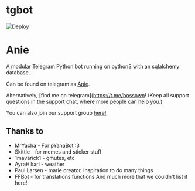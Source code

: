 # tgbot

[![Deploy](https://www.herokucdn.com/deploy/button.svg)](https://heroku.com/deploy)

# Anie
A modular Telegram Python bot running on python3 with an sqlalchemy database.

Can be found on telegram as [Anie](https://t.me/anieBot).

Alternatively, [find me on telegram](https://t.me/bossown! (Keep all support questions in the support chat, where more people can help you.)

You can also join our support group [here!](https://t.me/anieBot)

## Thanks to

* MrYacha - For pYanaBot :3
* Skittle - for memes and sticker stuff
* 1mavarick1 - gmutes, etc 
* AyraHikari - weather
* Paul Larsen - marie creator, inspiration to do many things
* FFBot - for translations functions
And much more that we couldn't list it here!

